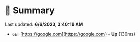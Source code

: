 # 📖 Summary
Last updated: **6/6/2023, 3:40:19 AM**

- `GET` [https://google.com](https://google.com) - **Up** (130ms)
